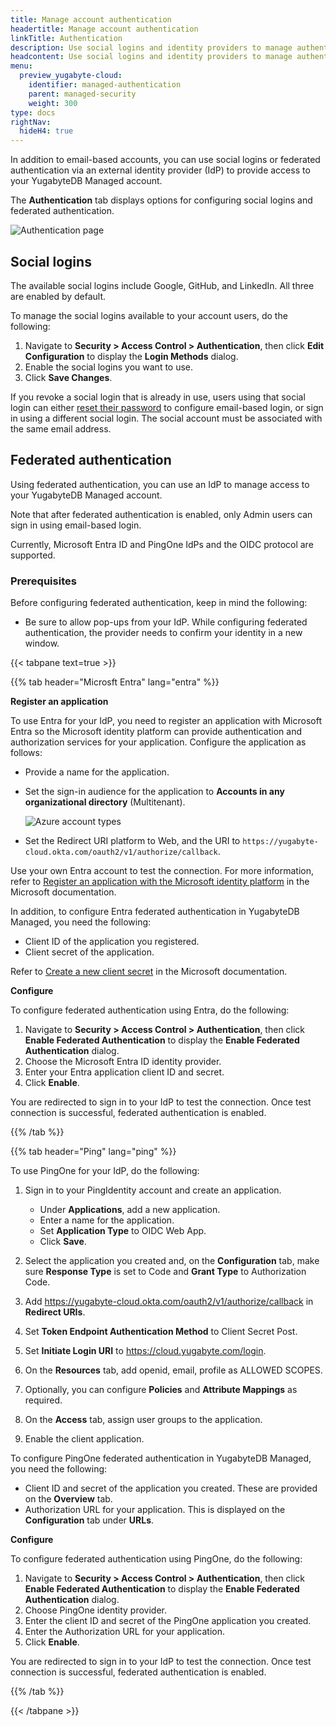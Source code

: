 ```yaml
---
title: Manage account authentication
headertitle: Manage account authentication
linkTitle: Authentication
description: Use social logins and identity providers to manage authentication.
headcontent: Use social logins and identity providers to manage authentication
menu:
  preview_yugabyte-cloud:
    identifier: managed-authentication
    parent: managed-security
    weight: 300
type: docs
rightNav:
  hideH4: true
---
```


In addition to email-based accounts, you can use social logins or federated authentication via an external identity provider (IdP) to provide access to your YugabyteDB Managed account.

The **Authentication** tab displays options for configuring social logins and federated authentication.

![Authentication page](/images/yb-cloud/managed-authentication.png)

## Social logins

The available social logins include Google, GitHub, and LinkedIn. All three are enabled by default.

To manage the social logins available to your account users, do the following:

1. Navigate to **Security > Access Control > Authentication**, then click **Edit Configuration** to display the **Login Methods** dialog.
1. Enable the social logins you want to use.
1. Click **Save Changes**.

If you revoke a social login that is already in use, users using that social login can either [reset their password](../manage-access/#reset-your-password) to configure email-based login, or sign in using a different social login. The social account must be associated with the same email address.

## Federated authentication

Using federated authentication, you can use an IdP to manage access to your YugabyteDB Managed account.

Note that after federated authentication is enabled, only Admin users can sign in using email-based login.

Currently, Microsoft Entra ID and PingOne IdPs and the OIDC protocol are supported.

### Prerequisites

Before configuring federated authentication, keep in mind the following:

- Be sure to allow pop-ups from your IdP. While configuring federated authentication, the provider needs to confirm your identity in a new window.

{{< tabpane text=true >}}

  {{% tab header="Microsft Entra" lang="entra" %}}

**Register an application**

To use Entra for your IdP, you need to register an application with Microsoft Entra so the Microsoft identity platform can provide authentication and authorization services for your application. Configure the application as follows:

- Provide a name for the application.
- Set the sign-in audience for the application to **Accounts in any organizational directory** (Multitenant).

    ![Azure account types](/images/yb-cloud/managed-authentication-azure-account-types.png)

- Set the Redirect URI platform to Web, and the URI to `https://yugabyte-cloud.okta.com/oauth2/v1/authorize/callback`.

Use your own Entra account to test the connection. For more information, refer to [Register an application with the Microsoft identity platform](https://learn.microsoft.com/en-us/entra/identity-platform/quickstart-register-app) in the Microsoft documentation.

In addition, to configure Entra federated authentication in YugabyteDB Managed, you need the following:

- Client ID of the application you registered.
- Client secret of the application.

Refer to [Create a new client secret](https://learn.microsoft.com/en-us/entra/identity-platform/howto-create-service-principal-portal#option-3-create-a-new-client-secret) in the Microsoft documentation.

**Configure**

To configure federated authentication using Entra, do the following:

1. Navigate to **Security > Access Control > Authentication**, then click **Enable Federated Authentication** to display the **Enable Federated Authentication** dialog.
1. Choose the Microsoft Entra ID identity provider.
1. Enter your Entra application client ID and secret.
1. Click **Enable**.

You are redirected to sign in to your IdP to test the connection. Once test connection is successful, federated authentication is enabled.

  {{% /tab %}}

  {{% tab header="Ping" lang="ping" %}}

To use PingOne for your IdP, do the following:

1. Sign in to your PingIdentity account and create an application.

    - Under **Applications**, add a new application.
    - Enter a name for the application.
    - Set **Application Type** to OIDC Web App.
    - Click **Save**.

1. Select the application you created and, on the **Configuration** tab, make sure **Response Type** is set to Code and **Grant Type** to Authorization Code.

1. Add <https://yugabyte-cloud.okta.com/oauth2/v1/authorize/callback> in **Redirect URIs**.

1. Set **Token Endpoint Authentication Method** to Client Secret Post.

1. Set **Initiate Login URI** to <https://cloud.yugabyte.com/login>.

1. On the **Resources** tab, add openid, email, profile as ALLOWED SCOPES.

1. Optionally, you can configure **Policies** and **Attribute Mappings** as required.

1. On the **Access** tab, assign user groups to the application.

1. Enable the client application.

To configure PingOne federated authentication in YugabyteDB Managed, you need the following:

- Client ID and secret of the application you created. These are provided on the **Overview** tab.
- Authorization URL for your application. This is displayed on the **Configuration** tab under **URLs**.

**Configure**

To configure federated authentication using PingOne, do the following:

1. Navigate to **Security > Access Control > Authentication**, then click **Enable Federated Authentication** to display the **Enable Federated Authentication** dialog.
1. Choose PingOne identity provider.
1. Enter the client ID and secret of the PingOne application you created.
1. Enter the Authorization URL for your application.
1. Click **Enable**.

You are redirected to sign in to your IdP to test the connection. Once test connection is successful, federated authentication is enabled.

  {{% /tab %}}

{{< /tabpane >}}
